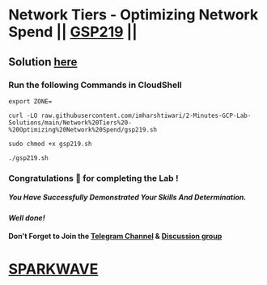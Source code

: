# Network Tiers - Optimizing Network Spend || [GSP219](https://www.cloudskillsboost.google/focuses/1234?parent=catalog) ||

## Solution [here](https://youtu.be/A2ncXHMcKVc)

### Run the following Commands in CloudShell

```
export ZONE=
```
```
curl -LO raw.githubusercontent.com/imharshtiwari/2-Minutes-GCP-Lab-Solutions/main/Network%20Tiers%20-%20Optimizing%20Network%20Spend/gsp219.sh

sudo chmod +x gsp219.sh

./gsp219.sh
```

### Congratulations 🎉 for completing the Lab !

##### *You Have Successfully Demonstrated Your Skills And Determination.*

#### *Well done!*

#### Don't Forget to Join the [Telegram Channel](https://t.me/sparkwave.01) & [Discussion group](https://t.me/sparkwave.01chats)

# [SPARKWAVE](https://www.youtube.com/@sparkwave.01)